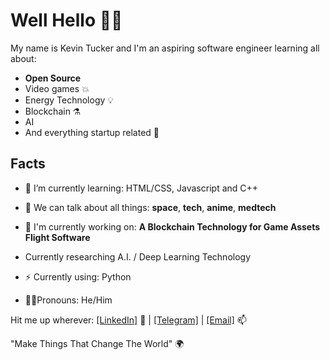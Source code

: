 # Well Hello 👋🏾

My name is Kevin Tucker and I'm an aspiring software engineer learning all about:

- **Open Source**
- Video games :boom:
- Energy Technology :bulb:
- Blockchain :alembic:
- AI
- And everything startup related :rocket:

## Facts
- 🌱 I’m currently learning: HTML/CSS, Javascript and C++
- 💬 We can talk about all things: **space**, **tech**, **anime**, **medtech**
- 🔭 I'm currently working on: 
                                   **A Blockchain Technology for Game Assets**
                                    **Flight Software**
- Currently researching A.I. / Deep Learning Technology
                                    
- ⚡️ Currently using: Python
- 🧔🏾Pronouns: He/Him

Hit me up wherever:
<a href="https://www.linkedin.com/in/ktuck18/">[LinkedIn]</a> 💼 | 
  <a href ="https://t.me/k5tuck">[Telegram]</a> | 
    <a href ="mailto:kevin.tucker19@gmail.com">[Email]</a> 📫
      
 "Make Things That Change The World" 🌍
